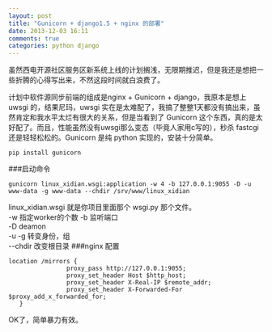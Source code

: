 ```yaml
---
layout: post
title: "Gunicorn + django1.5 + nginx 的部署"
date: 2013-12-03 16:11
comments: true
categories: python django 
---
```

虽然西电开源社区服务区新系统上线的计划搁浅，无限期推迟，但是我还是想把一些折腾的心得写出来，不然这段时间就白浪费了。

计划中软件源同步前端的组成是nginx + Gunicorn + django，我原本是想上 uwsgi 的，结果尼玛，uwsgi 实在是太难配了，我搞了整整1天都没有搞出来，虽然肯定和我水平太烂有很大的关系，但是当看到了 Gunicorn 这个东西，真的是太好配了。而且，性能虽然没有uwsgi那么变态（毕竟人家用c写的），秒杀 fastcgi 还是轻轻松松的。Gunicorn 是纯 python 实现的，安装十分简单。
```
pip install gunicorn
```
###启动命令
```
gunicorn linux_xidian.wsgi:application -w 4 -b 127.0.0.1:9055 -D -u www-data -g www-data --chdir /srv/www/linux_xidian
```
linux_xidian.wsgi 就是你项目里面那个 wsgi.py 那个文件。  
-w 指定worker的个数
-b 监听端口  
-D deamon  
-u -g 转变身份，组  
--chdir 改变根目录
###nginx 配置
```
location /mirrors {
                proxy_pass http://127.0.0.1:9055;
                proxy_set_header Host $http_host;
                proxy_set_header X-Real-IP $remote_addr;
                proxy_set_header X-Forwarded-For $proxy_add_x_forwarded_for;
   }
```
OK了，简单暴力有效。
